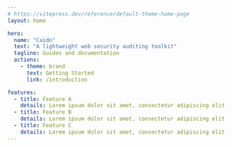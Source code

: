 ```yaml
---
# https://vitepress.dev/reference/default-theme-home-page
layout: home

hero:
  name: "Caido"
  text: "A lightweight web security auditing toolkit"
  tagline: Guides and documentation
  actions:
    - theme: brand
      text: Getting Started
      link: /introduction

features:
  - title: Feature A
    details: Lorem ipsum dolor sit amet, consectetur adipiscing elit
  - title: Feature B
    details: Lorem ipsum dolor sit amet, consectetur adipiscing elit
  - title: Feature C
    details: Lorem ipsum dolor sit amet, consectetur adipiscing elit
---
```


